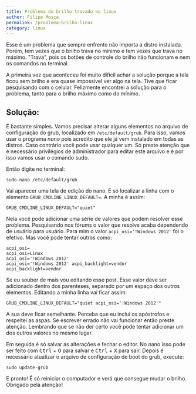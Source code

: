 ```yaml
---
title: Problema do brilho travado no linux
author: Filipe Mosca
permalink: /problema-brilho-linux
category: linux
---
```


Esse é um problema que sempre enfrento não importa a distro instalada. Porém, tem vezes que o brilho trava no mínimo e tem vezes que trava no máximo. "Trava", pois os botões de controle do brilho não funcionam e nem os comandos no terminal.

A primeira vez que aconteceu foi muito difícil achar a solução porque a tela ficou sem brilho e era quase impossível ver algo na tela. Tive que ficar pesquisando com o celular. Felizmente encontrei a solução para o problema, tanto para o brilho máximo como do mínimo.

## Solução:

É bastante simples. Vamos precisar alterar alguns elementos no arquivo de configuração do grub, localizado em `/etc/default/grub`. Para isso, vamos usar o programa _nano_ pois acredito que ele já vem instalado em todas as distros. Caso contrário você pode usar qualquer um. Só preste atenção que é necessário privilégios de administrador para editar este arquivo e é por isso vamos usar o comando sudo.

Então digite no terminal:

```
sudo nano /etc/default/grub
```

Vai aparecer uma tela de edição do nano. É só localizar a linha com o elemento `GRUB_CMDLINE_LINUX_DEFAULT=`. A minha é assim:

```
GRUB_CMDLINE_LINUX_DEFAULT="quiet"
```
Nela você pode adicionar uma série de valores que podem resolver esse problema. Pesquisando nos fórums o valor que resolve acaba dependendo de usuário para usuário. Para mim o valor `acpi_osi='!Windows 2012'` foi o efetivo. Mas você pode tentar outros como:

```
acpi_osi=
acpi_osi=Linux
acpi_osi='!Windows 2012'
acpi_osi='!Windows 2012' acpi_backlight=vendor
acpi_backlight=vendor
```
Se eu souber de mais vou editando esse post. Esse valor deve ser adicionado dentro dos parenteses, separado por um espaço dos outros elementos. Editando a minha linha vai ficar assim:

```
GRUB_CMDLINE_LINUX_DEFAULT="quiet acpi_osi='!Windows 2012'"
```
A sua deve ficar semelhante. Perceba que eu inclui os apóstrofos e respeitei as aspas. Se escrever errado não vai funcionar então preste atenção. Lembrando que se não der certo você pode tentar adicionar um dos outros valores no mesmo lugar.

Em seguida é só salvar as alterações e fechar o editor. No nano isso pode ser feito com <kbd>Ctrl</kbd> + <kbd>O</kbd> para salvar e <kbd>Ctrl</kbd> + <kbd>X</kbd> para sair. Depois é necessário atualizar o arquivo de configuração de boot do grub, execute:

```
sudo update-grub
```
E pronto! É só reiniciar o computador e verá que consegue mudar o brilho. Obrigado pela atenção!
